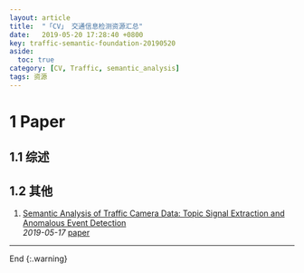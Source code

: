 ```yaml
---
layout: article
title:  "「CV」 交通信息检测资源汇总"
date:   2019-05-20 17:28:40 +0800
key: traffic-semantic-foundation-20190520
aside:
  toc: true
category: [CV, Traffic, semantic_analysis]
tags: 资源
---
```



<!--more-->

# 1 Paper
## 1.1 综述

## 1.2 其他
1. [Semantic Analysis of Traffic Camera Data: Topic Signal Extraction and Anomalous Event Detection](http://cn.arxiv.org/abs/1905.07332)   
*2019-05-17* [paper](https://arxiv.org/abs/1905.07332)


-------------------  
End
{:.warning}  
